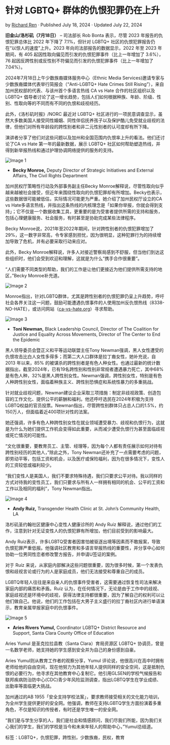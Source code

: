 # 针对 LGBTQ+ 群体的仇恨犯罪仍在上升

by [Richard Ren](https://aacyf.org/?author=2 "Posts by Richard Ren") · Published July 18, 2024 · Updated July 22, 2024

**旧金山/洛杉矶（7月18日）** – 司法部长 Rob Bonta 表示，尽管 2023 年报告的仇恨犯罪总体比 2022 年下降了 7.1%，但针对 LGBTQ+ 社区的仇恨犯罪报告仍在“以惊人的速度”上升。2023 年向司法部报告的数据显示，2022 年至 2023 年期间，有 405 起因性取向偏见而引发的仇恨犯罪事件（比上一年增加了 3.6%），76 起因反跨性别或反性别不符偏见而引发的仇恨犯罪事件（比上一年增加了 7.04%）。

2024年7月18日上午少数族裔媒体服务中心（Ethnic Media Services)邀请专家与少数族裔媒体代表举行简报会（“Anti-LGBTQ+ Hate Crimes Still Rising”），来自加州民权部的代表、与该州首个多语言热线 CA vs Hate 合作的社区组织以及 LGBTQ+ 倡导者讨论了这一增长趋势，包括人们如何根据种族、年龄、阶级、性别、性取向等的不同而有不同的仇恨和歧视经历。

此外，《洛杉矶时报》/NORC 最近对 LGBTQ+ 社区进行的一项民意调查显示，虽然大多数美国人接受同性婚姻、同性伴侣抚养孩子以及保护酷儿免受就业歧视的法律，但他们对所有年龄段的跨性别者和非二元性别者的认可度却有所下降。

演讲者分享了他们对这些问题以及加州和全国范围内仇恨率上升的看法。他们还讨论了CA vs Hate 第一年的最新数据，展示 LGBTQ+ 社区如何帮助塑造热线，并得到新举报热线和通过护理协调网络提供的服务的支持。

![Image 1](https://aacyf.org/wp-content/uploads/2024/07/20240718-EMS-1.jpg)

- **Becky Monroe,** Deputy Director of Strategic Initiatives and External Affairs, The Civil Rights Department

加州民权厅策略性行动及外部事务副主任Becky Monroe解释说，尽管性取向似乎越来越被社会接受，但近年来围绕性取向的仇恨犯罪却有所增加。Becky也表示，这些数据很可能被低估，实际情况可能更为严重。她介绍了加州民权厅设立的CA vs Hate多语言热线，并指出这条热线的内核理念是「如果你举报，你就会得到支持」；它不仅是一个数据收集工具，更重要的是为受害者提供所需的支持和服务，包括心理健康服务、社会服务，有时甚至是协助完成某些法律程序。

Becky Monroe说，2021年至2022年期间，针对跨性别者的仇恨犯罪增加了29%，这一数字非常高，令专家感到担忧，因为很明显，这种犯罪行为的持续增加导致了危机，并有必要采取行动来应对。

此外，Becky Monroe解释说，许多人对接近警察局感到不舒服，但当他们到达这些组织时，他们会受到欢迎和理解，这就是为什么“携手合作很重要”。

“人们需要不同类型的帮助，我们的工作是让他们更接近为他们提供所需支持的地区，”Becky Monroe补充道。

![Image 2](https://aacyf.org/wp-content/uploads/2024/07/20240718-EMS-1-2.jpg)

Monroe指出，针对LGBTQ群体，尤其是跨性别者的仇恨犯罪仍呈上升趋势，呼吁社会各界关注这一问题，鼓励可能遭遇仇恨事件的人使用加州反仇恨热线（8338-NO-HATE），或访问网站（[ca-vs-hate.org](http://ca-vs-hate.org)）寻求帮助。

![Image 3](https://aacyf.org/wp-content/uploads/2024/07/20240718-EMS-2.jpg)

- **Toni Newman,** Black Leadership Council, Director of The Coalition for Justice and Equality Across Movements, Director of The Center to End the Epidemic

黑人领导委员会暨正义和平等运动联盟主任Tony Newman强调，黑人女性遭受的仇恨攻击比白人女性多得多；而第二大人口群体是拉丁裔女性，她补充说，自 2013 年以来，85% 的被谋杀的跨性别者是有色人种女性。也通过最新的统计数据指出，截至2024年，已有19名跨性别和性别非常规者遭遇暴力死亡，其中68%是有色人种，32%是黑人跨性别女性。Newman强调，跨性别女性，特别是有色人种跨性别女性，面临着种族主义、跨性别恐惧症和系统性暴力的多重挑战。

针对就业歧视问题，Newman建议企业采取三项措施：制定非歧视政策、创造包容的工作文化、提供公平的薪酬和福利。他还呼吁选民在2024年积极为支持LGBTQ权益的官员投票。Newman指出，尽管跨性别群体只占总人口的1.5%，约150万人，但面临着近400项针对性的法案。

她还强调，许多有色人种跨性别女性在就业领域遭受暴力、歧视和仇恨行为，这就是为什么为她们提供工作机会变得如此重要，从而减少遭受仇恨行为甚至面临歧视或死亡情况的可能性。

“文化很重要，要教育员工、主管、经理等，因为每个人都有责任展示如何对待有跨性别经历的其他人，”除此之外，Tony Newman还补充了一点需要考虑的问题，即劳动平等，包括工资和机会，以及医疗或保险福利，因为在很多情况下，变性人的工资较低或福利较少。

“我们变性人是美国人，我们不要求特殊待遇，我们只要求公平对待。我以同样的方式对待我的变性员工，我们只要求与所有人一样拥有相同的机会、公平的工资和工作以及相同的福利”，Tony Newman指出。

![Image 4](https://aacyf.org/wp-content/uploads/2024/07/20240718-EMS-3.jpg)

- **Andy Ruiz,** Transgender Health Clinic at St. John’s Community Health, LA

洛杉矶圣约翰社区健康中心变性人健康诊所的 Andy Ruíz 解释说，通过他们的工作，注意到针对无证变性人的仇恨犯罪有所增加，他们目前受到的影响最大。

Andy Ruiz表示，许多LGBTQ受害者因害怕被驱逐出境等因素而不敢报案，导致仇恨犯罪严重低报。他强调社区教育和多语言举报热线的重要性，并分享中心如何协助一位男同性恋者修改警方报告，并申请U签证的案例。

对于 Ruíz 来说，从家庭内部解决这些问题很重要，因为很多时候，第一个发表仇恨和歧视言论或行为的人是家庭成员，他们无法接受和尊重自己的成员。

LGBTQ年轻人往往是来自亲人的仇恨事件受害者，这需要通过恢复性司法来解决家庭内部的痛苦和矛盾。Ruíz 认为，在任何情况下，无论是由于工作中的歧视、家庭歧视还是环境中的歧视，获得法律支持都很重要，因为了解自己的权利可以让他们做自己。他说，他们的工作包括在大男子主义盛行的拉丁裔社区内进行单语演示，教育亲属举报家庭中的仇恨事件。

![Image 5](https://aacyf.org/wp-content/uploads/2024/07/20240718-EMS-4.jpg)

- **Aries Rivers Yumul,** Coordinator LGBTQ+ District Resource and Support, Santa Clara County Office of Education

Aries Yumul 是圣克拉拉县教（Santa Clara）育局资源区 LGBTQ+ 协调员，曾是一名数学老师，她支持她的学生感到安全并为自己的身份感到自豪。

Aries Yumul则从教育工作者的观察分享，Yumul 评论说，他很高兴在高中时拥有老师给他的自由空间，现在他努力为其他年轻人提供同样的安全空间，这是抵制仇恨的必要行为，他寻求在其他教育中心复制它。他引用GLSEN的学校气候报告和联邦疾病防治防中心(CDC)青少年风险监测调查，指出LGBTQ学生在学业成绩、出勤率等面临更大挑战。

加州通过的AB 1955「安全支持学校法案」，要求教师接受相关的文化能力培训，为全州学生提供更好的安全网。他强调，教师在支持LGBTQ学生方面扮演着多重角色，不仅是知识的传授者，有时还是学生唯一的安全网。

“我们是与学生分享的人，我们是社会和情感顾问，我们尽我们所能，因为我们关心我们的学生，我们的学校是当今和未来年轻人的帮助中心，”Yumul总结道。 

标签：LGBTQ+，仇恨犯罪，跨性别，少数族裔，民权，教育